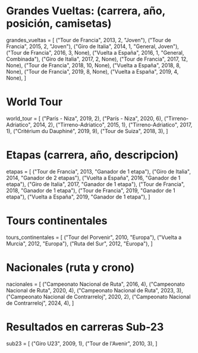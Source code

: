 # Grandes Vueltas: (carrera, año, posición, camisetas)
grandes_vueltas = [
    ("Tour de Francia", 2013, 2, "Joven"),
    ("Tour de Francia", 2015, 2, "Joven"),
    ("Giro de Italia", 2014, 1, "General, Joven"),
    ("Tour de Francia", 2016, 3, None),
    ("Vuelta a España", 2016, 1, "General, Combinada"),
    ("Giro de Italia", 2017, 2, None),
    ("Tour de Francia", 2017, 12, None),
    ("Tour de Francia", 2018, 10, None),
    ("Vuelta a España", 2018, 8, None),
    ("Tour de Francia", 2019, 8, None),
    ("Vuelta a España", 2019, 4, None),
]

# World Tour
world_tour = [
    ("París - Niza", 2019, 2),
    ("París - Niza", 2020, 6),
    ("Tirreno-Adriatico", 2014, 2),
    ("Tirreno-Adriatico", 2015, 1),
    ("Tirreno-Adriatico", 2017, 1),
    ("Critérium du Dauphiné", 2019, 9),
    ("Tour de Suiza", 2018, 3),
]

# Etapas (carrera, año, descripcion)
etapas = [
    ("Tour de Francia", 2013, "Ganador de 1 etapa"),
    ("Giro de Italia", 2014, "Ganador de 2 etapas"),
    ("Vuelta a España", 2016, "Ganador de 1 etapa"),
    ("Giro de Italia", 2017, "Ganador de 1 etapa"),
    ("Tour de Francia", 2018, "Ganador de 1 etapa"),
    ("Tour de Francia", 2019, "Ganador de 1 etapa"),
    ("Vuelta a España", 2019, "Ganador de 1 etapa"),
]

# Tours continentales
tours_continentales = [
    ("Tour del Porvenir", 2010, "Europa"),
    ("Vuelta a Murcia", 2012, "Europa"),
    ("Ruta del Sur", 2012, "Europa"),
]

# Nacionales (ruta y crono)
nacionales = [
    ("Campeonato Nacional de Ruta", 2016, 4),
    ("Campeonato Nacional de Ruta", 2020, 4),
    ("Campeonato Nacional de Ruta", 2023, 3),
    ("Campeonato Nacional de Contrarreloj", 2020, 2),
    ("Campeonato Nacional de Contrarreloj", 2024, 4),
]

# Resultados en carreras Sub-23
sub23 = [
    ("Giro U23", 2009, 1),
    ("Tour de l'Avenir", 2010, 3),
]
